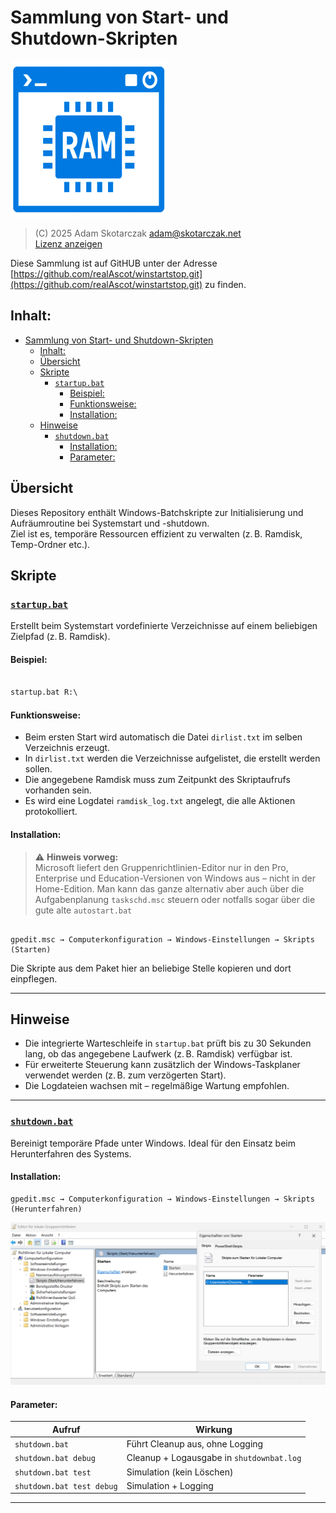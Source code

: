 # Sammlung von Start- und Shutdown-Skripten

![Projektlogo](./assets/logo-alpha_250x250.png)

> (C) 2025 Adam Skotarczak <adam@skotarczak.net>  
> [Lizenz anzeigen](./LIZENSE)  

Diese Sammlung ist auf GitHUB unter der Adresse [https://github.com/realAscot/winstartstop.git](https://github.com/realAscot/winstartstop.git) zu finden.  

## Inhalt:

- [Sammlung von Start- und Shutdown-Skripten](#sammlung-von-start--und-shutdown-skripten)
  - [Inhalt:](#inhalt)
  - [Übersicht](#übersicht)
  - [Skripte](#skripte)
    - [`startup.bat`](#startupbat)
      - [Beispiel:](#beispiel)
      - [Funktionsweise:](#funktionsweise)
      - [Installation:](#installation)
  - [Hinweise](#hinweise)
    - [`shutdown.bat`](#shutdownbat)
      - [Installation:](#installation-1)
      - [Parameter:](#parameter)

## Übersicht

Dieses Repository enthält Windows-Batchskripte zur Initialisierung und Aufräumroutine bei Systemstart und -shutdown.  
Ziel ist es, temporäre Ressourcen effizient zu verwalten (z. B. Ramdisk, Temp-Ordner etc.).  

## Skripte

### [`startup.bat`](./scripts/startup.bat)

Erstellt beim Systemstart vordefinierte Verzeichnisse auf einem beliebigen Zielpfad (z. B. Ramdisk).  

#### Beispiel:

```cmd

startup.bat R:\  
```

#### Funktionsweise:

- Beim ersten Start wird automatisch die Datei `dirlist.txt` im selben Verzeichnis erzeugt.  
- In `dirlist.txt` werden die Verzeichnisse aufgelistet, die erstellt werden sollen.  
- Die angegebene Ramdisk muss zum Zeitpunkt des Skriptaufrufs vorhanden sein.  
- Es wird eine Logdatei `ramdisk_log.txt` angelegt, die alle Aktionen protokolliert.  

#### Installation:

> ⚠️ **Hinweis vorweg:**  
  Microsoft liefert den Gruppenrichtlinien-Editor nur in den Pro, Enterprise und Education-Versionen von Windows aus – nicht in der Home-Edition.  Man kann das ganze alternativ aber auch über die Aufgabenplanung `taskschd.msc` steuern oder notfalls sogar über die gute alte `autostart.bat`

```text

gpedit.msc → Computerkonfiguration → Windows-Einstellungen → Skripts (Starten)  
```

Die Skripte aus dem Paket hier an beliebige Stelle kopieren und dort einpflegen.

---

## Hinweise

- Die integrierte Warteschleife in `startup.bat` prüft bis zu 30 Sekunden lang, ob das angegebene Laufwerk (z. B. Ramdisk) verfügbar ist.  
- Für erweiterte Steuerung kann zusätzlich der Windows-Taskplaner verwendet werden (z. B. zum verzögerten Start).  
- Die Logdateien wachsen mit – regelmäßige Wartung empfohlen.  

---

### [`shutdown.bat`](./scripts/shutdown.bat)

Bereinigt temporäre Pfade unter Windows. Ideal für den Einsatz beim Herunterfahren des Systems.  

#### Installation:

```text
gpedit.msc → Computerkonfiguration → Windows-Einstellungen → Skripts (Herunterfahren)  
```

![Screenshot gpedit.msc](./assets/gpedit.png)  

#### Parameter:

| Aufruf                    | Wirkung                                          |  
|---------------------------|--------------------------------------------------|  
| `shutdown.bat`            | Führt Cleanup aus, ohne Logging                  |  
| `shutdown.bat debug`      | Cleanup + Logausgabe in `shutdownbat.log`        |  
| `shutdown.bat test`       | Simulation (kein Löschen)                        |  
| `shutdown.bat test debug` | Simulation + Logging                             |  

---
